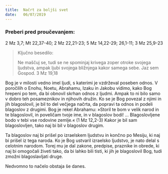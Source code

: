 ```yaml
---
title:  Načrt za boljši svet
date:   06/07/2019
---
```


### Preberi pred proučevanjem:
2 Mz 3,7; Mt 22,37-40; 2 Mz 22,21-23; 5 Mz 14,22-29; 26,1-11; 3 Mz 25,9-23

> <p>Ključno besedilo:</p>
>  Ne maščuj se, tudi se ne spominjaj krivega zoper otroke svojega ljudstva, ampak ljubi svojega bližnjega kakor samega sebe. Jaz sem Gospod. 3 Mz 19,18

Bog je v milosti vedno imel ljudi, s katerimi je vzdrževal poseben odnos. V poročilih o Enohu, Noetu, Abrahamu, Izaku in Jakobu vidimo, kako Bog hrepeni po tem, da bi obnovil skrhan odnos z ljudmi. Ampak to ni bilo samo v dobro teh posameznikov in njihovih družin. Ko se je Bog povezal z njimi in jih blagoslovil, je bil to del večjega načrta, da popravi ta odnos in podeli blagoslov z drugimi. Bog je rekel Abrahamu: »Storil te bom v velik narod in te blagoslovil, in poveličam tvoje ime, in v blagoslov bodi! … Blagoslovljene bodo v tebi vse rodovine zemlje.« (1 Mz 12,2-3) Kakor je bil sam blagoslovljen, tako naj bi bil v blagoslov drugim.

Ta blagoslov naj bi prišel po izraelskem ljudstvu in končno po Mesiju, ki naj bi prišel iz tega naroda. Ko je Bog ustvaril izraelsko ljudstvo, je nato delal s celotnim narodom. Torej mu je dal zakone, predpise, praznike in obrede, ki naj bi omogočali živeti tako, da bi lahko bili tisti, ki jih je blagoslovil Bog, tudi zmožni blagoslavljati druge.

Nedvomno to načelo obstaja še danes.
